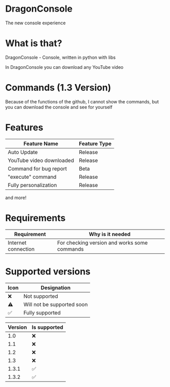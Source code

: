 # DragonConsole
The new console experience

# What is that?
DragonConsole - Console, written in python with libs

In DragonConsole you can download any YouTube video

# Commands (1.3 Version)
Because of the functions of the github, I cannot show the commands, but you can download the console and see for yourself

# Features
| Feature Name                  | Feature Type |
| ----------------------------- | ------------ |
| Auto Update                   | Release      |
| YouTube video downloaded      | Release      |
| Command for bug report        | Beta         |
| "execute" command             | Release      |
| Fully personalization         | Release      |

and more!

# Requirements
| Requirement | Why is it needed                                     |
| ----------- | ---------------------------------------------------- |
| Internet connection | For checking version and works some commands |

# Supported versions

| Icon      | Designation               |
| --------- | ------------------------- |
| ❌       | Not supported              |
| ⚠️       | Will not be supported soon |
| ✅       | Fully supported            |

| Version   | Is supported  |
| --------- | ------------- |
| 1.0       | ❌            |
| 1.1       | ❌            |
| 1.2       | ❌            |
| 1.3       | ❌            |
| 1.3.1     | ✅            |
| 1.3.2     | ✅            |
